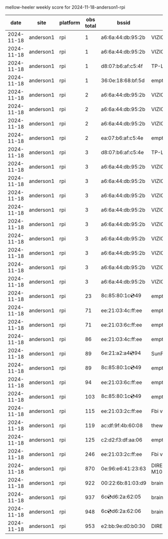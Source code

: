 mellow-heeler weekly score for 2024-11-18-anderson1-rpi

|date|site|platform|obs total|bssid|ssid|lat|lng|
|--|--|--|--|--|--|--|--|
|2024-11-18|anderson1|rpi|1|a6:6a:44:db:95:2b|VIZIOCastAudio4738|40.41746|-122.24048|
|2024-11-18|anderson1|rpi|1|a6:6a:44:db:95:2b|VIZIOCastAudio2517|40.41746|-122.24048|
|2024-11-18|anderson1|rpi|1|d8:07:b6:af:c5:4f|TP-Link_C54F|40.41746|-122.24048|
|2024-11-18|anderson1|rpi|1|36:0e:18:68:bf:5d|empty_ssid|40.41746|-122.24048|
|2024-11-18|anderson1|rpi|2|a6:6a:44:db:95:2b|VIZIOCastAudio8165|40.41746|-122.24048|
|2024-11-18|anderson1|rpi|2|a6:6a:44:db:95:2b|VIZIOCastAudio9287|40.41746|-122.24048|
|2024-11-18|anderson1|rpi|2|a6:6a:44:db:95:2b|VIZIOCastAudio7345|40.41746|-122.24048|
|2024-11-18|anderson1|rpi|2|ea:07:b6:af:c5:4e|empty_ssid|40.41746|-122.24048|
|2024-11-18|anderson1|rpi|3|d8:07:b6:af:c5:4e|TP-Link_C54F|40.41746|-122.24048|
|2024-11-18|anderson1|rpi|3|a6:6a:44:db:95:2b|VIZIOCastAudio2650|40.41746|-122.24048|
|2024-11-18|anderson1|rpi|3|a6:6a:44:db:95:2b|VIZIOCastAudio8153|40.41746|-122.24048|
|2024-11-18|anderson1|rpi|3|a6:6a:44:db:95:2b|VIZIOCastAudio3842|40.41746|-122.24048|
|2024-11-18|anderson1|rpi|3|a6:6a:44:db:95:2b|VIZIOCastAudio9685|40.41746|-122.24048|
|2024-11-18|anderson1|rpi|3|a6:6a:44:db:95:2b|VIZIOCastAudio1924|40.41746|-122.24048|
|2024-11-18|anderson1|rpi|3|a6:6a:44:db:95:2b|VIZIOCastAudio8403|40.41746|-122.24048|
|2024-11-18|anderson1|rpi|3|a6:6a:44:db:95:2b|VIZIOCastAudio1028|40.41746|-122.24048|
|2024-11-18|anderson1|rpi|3|a6:6a:44:db:95:2b|VIZIOCastAudio1221|40.41746|-122.24048|
|2024-11-18|anderson1|rpi|3|a6:6a:44:db:95:2b|VIZIOCastAudio4838|40.41746|-122.24048|
|2024-11-18|anderson1|rpi|23|8c:85:80:1c:cd:49|empty_ssid|40.41746|-122.24048|
|2024-11-18|anderson1|rpi|71|ee:21:03:4c:ff:ee|empty_ssid|40.41746|-122.24048|
|2024-11-18|anderson1|rpi|71|ee:21:03:6c:ff:ee|empty_ssid|40.41746|-122.24048|
|2024-11-18|anderson1|rpi|86|ee:21:03:4c:ff:ee|empty_ssid|40.41746|-122.24048|
|2024-11-18|anderson1|rpi|89|6e:21:a2:a4:cd:94|SunPower21450|40.41746|-122.24048|
|2024-11-18|anderson1|rpi|89|8c:85:80:1c:cd:49|empty_ssid|40.41746|-122.24048|
|2024-11-18|anderson1|rpi|94|ee:21:03:6c:ff:ee|empty_ssid|40.41746|-122.24048|
|2024-11-18|anderson1|rpi|103|8c:85:80:1c:cd:49|empty_ssid|40.41746|-122.24048|
|2024-11-18|anderson1|rpi|115|ee:21:03:2c:ff:ee|Fbi van 13|40.41746|-122.24048|
|2024-11-18|anderson1|rpi|119|ac:df:9f:4b:60:08|theweef|40.41746|-122.24048|
|2024-11-18|anderson1|rpi|125|c2:d2:f3:df:aa:06|empty_ssid|40.41746|-122.24048|
|2024-11-18|anderson1|rpi|246|ee:21:03:2c:ff:ee|Fbi van 13|40.41746|-122.24048|
|2024-11-18|anderson1|rpi|870|0e:96:e6:41:23:63|DIRECT-63-HP M102 LaserJet|40.41746|-122.24048|
|2024-11-18|anderson1|rpi|922|00:22:6b:81:03:d9|braingang2|40.41746|-122.24048|
|2024-11-18|anderson1|rpi|937|6c:cd:d6:2a:62:05|braingang2_5GEXT|40.41746|-122.24048|
|2024-11-18|anderson1|rpi|948|6c:cd:d6:2a:62:06|braingang2_2GEXT|40.41746|-122.24048|
|2024-11-18|anderson1|rpi|953|e2:bb:9e:d0:b0:30|DIRECT-9ED03030|40.41746|-122.24048|
